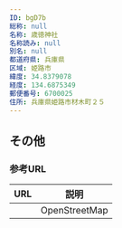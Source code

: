 ```yaml
---
ID: bgD7b
総称: null
名称: 歳徳神社
名称読み: null
別名: null
都道府県: 兵庫県
区域: 姫路市
緯度: 34.8379078
経度: 134.6875349
郵便番号: 6700025
住所: 兵庫県姫路市材木町２５
---
```


## その他

### 参考URL

| URL | 説明          |
| --- | ------------- |
|     | OpenStreetMap |
